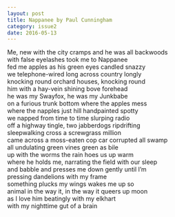 ```yaml
---
layout: post
title: Nappanee by Paul Cunningham
category: issue2
date: 2016-05-13
---
```


Me, new with the city cramps and he was all backwoods<br>
with false eyelashes took me to Nappanee<br>
fed me apples as his green eyes candled snazzy<br>
we telephone-wired long across country longly<br>
knocking round orchard houses, knocking round<br>
him with a hay-vein shining bove forehead<br>
he was my Swayfox, he was my Junkbabe<br>
on a furious trunk bottom where the apples mess<br>
where the napples just hill handpainted spotty<br>
we napped from time to time slurping radio<br>
off a highway tingle, two jabberdogs ripdrifting<br>
sleepwalking cross a screwgrass million<br>
came across a moss-eaten cop car corrupted all swamp<br>
all undulating green vines green as bile<br>
up with the worms the rain hoes us up warm<br>
where he holds me, narrating the field with our sleep<br>
and babble and presses me down gently until I’m<br>
pressing dandelions with my frame<br>
something plucks my wings wakes me up so<br>
animal in the way it, in the way it queers up moon<br>
as I love him beatingly with my elkhart<br>
with my nighttime gut of a brain<br>